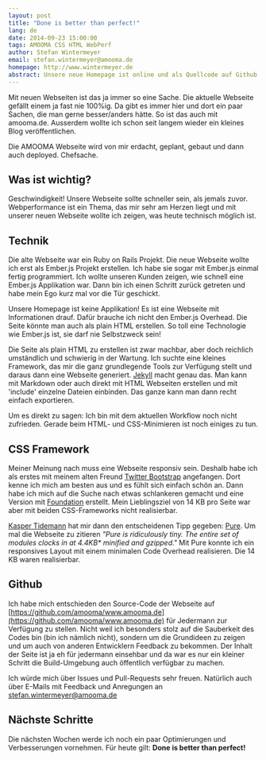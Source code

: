```yaml
---
layout: post
title: "Done is better than perfect!"
lang: de
date: 2014-09-23 15:00:00
tags: AMOOMA CSS HTML WebPerf
author: Stefan Wintermeyer
email: stefan.wintermeyer@amooma.de
homepage: http://www.wintermeyer.de
abstract: Unsere neue Homepage ist online und als Quellcode auf Github abrufbar.
---
```

Mit neuen Webseiten ist das ja immer so eine Sache. Die aktuelle Webseite gefällt einem ja fast nie 100%ig. Da gibt es immer hier und dort ein paar Sachen, die man gerne besser/anders hätte. So ist das auch mit amooma.de. Ausserdem wollte ich schon seit langem wieder ein kleines Blog veröffentlichen.

Die AMOOMA Webseite wird von mir erdacht, geplant, gebaut und dann auch deployed. Chefsache.

## Was ist wichtig?

Geschwindigkeit! Unsere Webseite sollte schneller sein, als jemals zuvor. Webperformance ist ein Thema, das mir sehr am Herzen liegt und mit unserer neuen Webseite wollte ich zeigen, was heute technisch möglich ist.

## Technik

Die alte Webseite war ein Ruby on Rails Projekt. Die neue Webseite wollte ich erst als Ember.js Projekt erstellen. Ich habe sie sogar mit Ember.js einmal fertig programmiert. Ich wollte unseren Kunden zeigen, wie schnell eine Ember.js Applikation war. Dann bin ich einen Schritt zurück getreten und habe mein Ego kurz mal vor die Tür geschickt.

Unsere Homepage ist keine Applikation! Es ist eine Webseite mit Informationen drauf. Dafür brauche ich nicht den Ember.js Overhead. Die Seite könnte man auch als plain HTML erstellen. So toll eine Technologie wie Ember.js ist, sie darf nie Selbstzweck sein!

Die Seite als plain HTML zu erstellen ist zwar machbar, aber doch reichlich umständlich und schwierig in der Wartung. Ich suchte eine kleines Framework, das mir die ganz grundlegende Tools zur Verfügung stellt und daraus dann eine Webseite generiert. [Jekyll](http://jekyllrb.com/) macht genau das. Man kann mit Markdown oder auch direkt mit HTML Webseiten erstellen und mit 'include' einzelne Dateien einbinden. Das ganze kann man dann recht einfach exportieren.

Um es direkt zu sagen: Ich bin mit dem aktuellen Workflow noch nicht zufrieden. Gerade beim HTML- und CSS-Minimieren ist noch einiges zu tun.

## CSS Framework

Meiner Meinung nach muss eine Webseite responsiv sein. Deshalb habe ich als erstes mit meinem alten Freund [Twitter Bootstrap](http://getbootstrap.com/) angefangen. Dort kenne ich mich am besten aus und es fühlt sich einfach schön an. Dann habe ich mich auf die Suche nach etwas schlankeren gemacht und eine Version mit [Foundation](http://foundation.zurb.com/) erstellt. Mein Lieblingsziel von 14 KB pro Seite war aber mit beiden CSS-Frameworks nicht realisierbar.

[Kasper Tidemann](http://www.kaspertidemann.com/) hat mir dann den entscheidenen Tipp gegeben: [Pure](http://purecss.io/). Um mal die Webseite zu zitieren _"Pure is ridiculously tiny. The entire set of modules clocks in at 4.4KB* minified and gzipped."_
Mit Pure konnte ich ein responsives Layout mit einem minimalen Code Overhead realisieren. Die 14 KB waren realisierbar.

## Github

Ich habe mich entschieden den Source-Code der Webseite auf [https://github.com/amooma/www.amooma.de](https://github.com/amooma/www.amooma.de) für Jedermann zur Verfügung zu stellen. Nicht weil ich besonders stolz auf die Sauberkeit des Codes bin (bin ich nämlich nicht), sondern um die Grundideen zu zeigen und um auch von anderen Entwicklern Feedback zu bekommen. Der Inhalt der Seite ist ja eh für jedermann einsehbar und da war es nur ein kleiner Schritt die Build-Umgebung auch öffentlich verfügbar zu machen.

Ich würde mich über Issues und Pull-Requests sehr freuen. Natürlich auch über E-Mails mit Feedback und Anregungen an [stefan.wintermeyer@amooma.de](mailto:stefan.wintermeyer@amooma.de)

## Nächste Schritte

Die nächsten Wochen werde ich noch ein paar Optimierungen und Verbesserungen vornehmen. Für heute gilt: **Done is better than perfect!**
